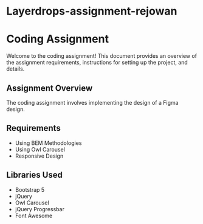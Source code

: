 # Layerdrops-assignment-rejowan
# Coding Assignment

Welcome to the coding assignment! This document provides an overview of the assignment requirements, instructions for setting up the project, and details.

## Assignment Overview

The coding assignment involves implementing the design of a Figma design.

## Requirements

- Using BEM Methodologies
- Using Owl Carousel
- Responsive Design

## Libraries Used

- Bootstrap 5
- jQuery
- Owl Carousel
- jQuery Progressbar
- Font Awesome